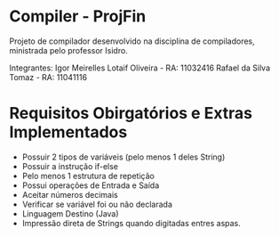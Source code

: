 # Compiler - ProjFin

Projeto de compilador desenvolvido na disciplina de compiladores, ministrada pelo professor Isidro.

Integrantes:
Igor Meirelles Lotaif Oliveira - RA: 11032416
Rafael da Silva Tomaz - RA: 11041116

# Requisitos Obirgatórios e Extras Implementados

* Possuir 2 tipos de variáveis (pelo menos 1 deles String)
* Possuir a instrução if-else
* Pelo menos 1 estrutura de repetição
* Possui operações de Entrada e Saída
* Aceitar números decimais
* Verificar se variável foi ou não declarada
* Linguagem Destino (Java)
* Impressão direta de Strings quando digitadas entres aspas.
